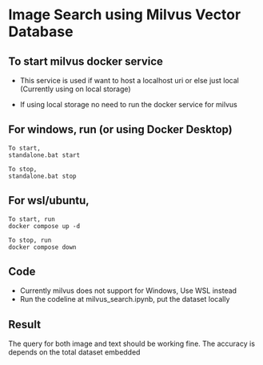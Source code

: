 # Image Search using Milvus Vector Database
## To start milvus docker service
* This service is used if want to host a localhost uri or else just local (Currently using on local storage)

* If using local storage no need to run the docker service for milvus

## For windows, run (or using Docker Desktop)
```
To start,
standalone.bat start

To stop,
standalone.bat stop
```

## For wsl/ubuntu, 
```
To start, run
docker compose up -d

To stop, run
docker compose down
```

## Code
* Currently milvus does not support for Windows, Use WSL instead
* Run the codeline at milvus_search.ipynb, put the dataset locally  

## Result
The query for both image and text should be working fine. The accuracy is depends on the total dataset embedded
